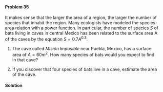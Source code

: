 <div class="alert alert-warning" role="alert">
<h4 class="alert-heading">Problem 35</h4>

It makes sense that the larger the area of a region, the larger the number of species that inhabit the region. Many ecologists have modeled the species-area relation with a power function. In particular, the number of species $S$ of bats living in caves in central Mexico has been related to the surface area A of the caves by the equation $S = 0.7A^{0.3}$.

1. The cave called *Misión Imposible* near Puebla, Mexico, has a surface area of $A = 60 m^2$. How many species of bats would you expect to find in that cave?

2. If you discover that four species of bats live in a cave, estimate the area of the cave.

</div>

<div class="alert alert-success" role="alert">
<h4 class="alert-heading">Solution</h4>



</div>

